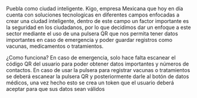 Puebla como ciudad inteligente.
Kigo, empresa Mexicana que hoy en día cuenta con soluciones tecnologicas en diferentes campos enfocadas a crear una ciudad inteligente, dentro de este campo un factor importante es la
seguridad en los ciudadanos, por lo que decidimos dar un enfoque a este sector mediante el uso de una pulsera QR que nos permita tener datos importantes en caso de emergencia
y poder guardar registros como vacunas, medicamentos o tratamientos.

¿Como funciona?
En caso de emergencia, solo hace falta escanear el código QR del usuario para poder obtener datos importantes y números de contactos.
En caso de usar la pulsera para registrar vacunas o tratamientos se deberá escanear la pulsera QR y posteriormente darle al botón de datos médicos, una vez hecho esto se crea un token
que el usuario deberá aceptar para que sus datos sean válidos
